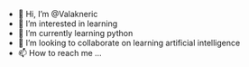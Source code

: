 - 👋 Hi, I’m @Valakneric
- 👀 I’m interested in learning
- 🌱 I’m currently learning python
- 💞️ I’m looking to collaborate on learning artificial intelligence
- 📫 How to reach me ...

<!---
Valakneric/Valakneric is a ✨ special ✨ repository because its `README.md` (this file) appears on your GitHub profile.
You can click the Preview link to take a look at your changes.
--->
